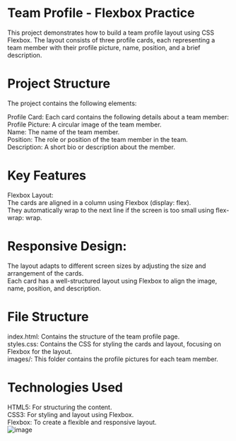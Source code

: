 # Team Profile - Flexbox Practice
This project demonstrates how to build a team profile layout using CSS Flexbox. The layout consists of three profile cards, each representing a team member with their profile picture, name, position, and a brief description.

# Project Structure
The project contains the following elements:

Profile Card: Each card contains the following details about a team member:\
Profile Picture: A circular image of the team member.\
Name: The name of the team member.\
Position: The role or position of the team member in the team.\
Description: A short bio or description about the member.
# Key Features
Flexbox Layout:\
The cards are aligned in a column using Flexbox (display: flex).\
They automatically wrap to the next line if the screen is too small using flex-wrap: wrap.
# Responsive Design:
The layout adapts to different screen sizes by adjusting the size and arrangement of the cards.\
Each card has a well-structured layout using Flexbox to align the image, name, position, and description.
# File Structure
index.html: Contains the structure of the team profile page.\
styles.css: Contains the CSS for styling the cards and layout, focusing on Flexbox for the layout.\
images/: This folder contains the profile pictures for each team member.
# Technologies Used
HTML5: For structuring the content.\
CSS3: For styling and layout using Flexbox.\
Flexbox: To create a flexible and responsive layout.\
![image](https://github.com/user-attachments/assets/ea849082-2f34-4a31-aaa4-ce61bff6ff5f)

